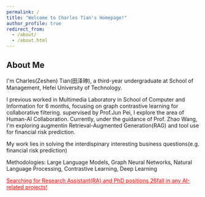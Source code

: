 ```yaml
---
permalink: /
title: "Welcome to Charles Tian's Homepage!"
author_profile: true
redirect_from: 
  - /about/
  - /about.html
---
```


## About Me

I'm Charles(Zeshen) Tian(田泽珅), a third-year undergraduate at School of Management, Hefei University of Technology.

I previous worked in Multimedia Laboratory in School of Computer and Information for 6 months, focusing on graph contrastive learning for collaborative filtering. supervised by Prof.Jun Pei, I explore the area of Human-AI Collaboration. Currently, under the guidance of Prof. Zhao Wang, I'm exploring augmentin Retrieval-Augmented Generation(RAG) and tool use for financial risk prediction.

My work lies in solving the interdispinary interesting business questions(e.g. financial risk prediction)

Methodologies: Large Language Models, Graph Neural Networks, Natural Language Processing, Contrastive Learning, Deep Learning



<span style="color:red;"><u>Searching for Research Assistant(RA) and PhD positions 26fall in any AI-related projects!</u></span>

